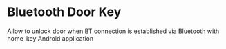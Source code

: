 # Bluetooth Door Key
Allow to unlock door when BT connection is established via Bluetooth with home_key Android application
